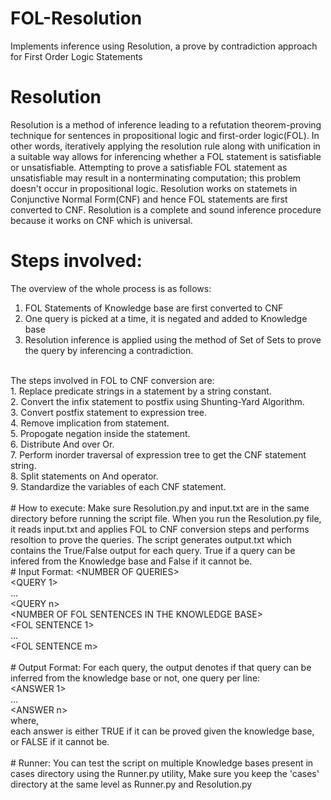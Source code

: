 # FOL-Resolution
Implements inference using Resolution, a prove by contradiction approach for First Order Logic Statements
<br>
# Resolution
Resolution is a method of inference leading to a refutation theorem-proving technique for sentences in propositional logic and first-order logic(FOL). In other words, iteratively applying the resolution rule along with unification in a suitable way allows for inferencing whether a FOL statement is satisfiable or unsatisfiable. Attempting to prove a satisfiable FOL statement as unsatisfiable may result in a nonterminating computation; this problem doesn't occur in propositional logic. Resolution works on statemets in Conjunctive Normal Form(CNF) and hence FOL statements are first converted to CNF. Resolution is a complete and sound inference procedure because it works on CNF which is universal.
<br>
# Steps involved:
The overview of the whole process is as follows:<br>
1. FOL Statements of Knowledge base are first converted to CNF<br>
2. One query is picked at a time, it is negated and added to Knowledge base<br>
3. Resolution inference is applied using the method of Set of Sets to prove the query by inferencing a contradiction.<br>
<br>
The steps involved in FOL to CNF conversion are:<br>
1. Replace predicate strings in a statement by a string constant.<br>
2. Convert the infix statement to postfix using Shunting-Yard Algorithm.<br>
3. Convert postfix statement to expression tree.<br>
4. Remove implication from statement.<br>
5. Propogate negation inside the statement.<br>
6. Distribute And over Or.<br>
7. Perform inorder traversal of expression tree to get the CNF statement string.<br>
8. Split statements on And operator.<br>
9. Standardize the variables of each CNF statement.<br>
<br>
# How to execute:
Make sure Resolution.py and input.txt are in the same directory before running the script file. When you run the Resolution.py file, it reads input.txt and applies FOL to CNF conversion steps and performs resoltion to prove the queries. The script generates output.txt which contains the True/False output for each query. True if a query can be infered from the Knowledge base and False if it cannot be.<br>
# Input Format:
&lt;NUMBER OF QUERIES&gt;<br>
&lt;QUERY 1&gt;<br>
...<br>
&lt;QUERY n&gt;<br>
&lt;NUMBER OF FOL SENTENCES IN THE KNOWLEDGE BASE&gt;<br>
&lt;FOL SENTENCE 1&gt;<br>
...<br>
&lt;FOL SENTENCE m&gt;<br>
<br>
# Output Format:
For each query, the output denotes if that query can be inferred from the knowledge base or not, one query per line:<br>
&lt;ANSWER 1&gt;<br>
...<br>
&lt;ANSWER n&gt;<br>
where,<br>
each answer is either TRUE if it can be proved given the knowledge base, or FALSE if it cannot be.<br>
<br>
# Runner:
You can test the script on multiple Knowledge bases present in cases directory using the Runner.py utility, Make sure you keep the 'cases' directory at the same level as Runner.py and Resolution.py
